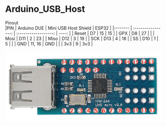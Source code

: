 # Arduino_USB_Host

Pinout  
|PIN      | Arduino DUE        | Mini USB Host Shield | ESP32 |
|:------- | :----------------: | :------------------: | ----: |
| Reset   | D7                 | 15                   | 15    |
| GPX     | D8                 | 27                   |       |
| Mosi    | D11                | 2                    | 23    |
| Miso    | D12                | 3                    | 19    |
| SCK     | D13                | 4                    | 18    |
| SS      | D10                | 1                    | 5     |
|         | GND                | 11, 16               | GND   |
|         | 3v3                | 9                    | 3v3   |  
  
  
<img src="https://github.com/Andymann/Arduino_USB_Host/blob/main/Mini%20USB%20Host%20Shield%20Pinout.png" />